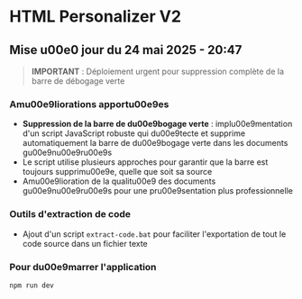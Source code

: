 # HTML Personalizer V2

## Mise u00e0 jour du 24 mai 2025 - 20:47

> **IMPORTANT** : Déploiement urgent pour suppression complète de la barre de débogage verte

### Amu00e9liorations apportu00e9es

- **Suppression de la barre de du00e9bogage verte** : implu00e9mentation d'un script JavaScript robuste qui du00e9tecte et supprime automatiquement la barre de du00e9bogage verte dans les documents gu00e9nu00e9ru00e9s
- Le script utilise plusieurs approches pour garantir que la barre est toujours supprimu00e9e, quelle que soit sa source
- Amu00e9lioration de la qualitu00e9 des documents gu00e9nu00e9ru00e9s pour une pru00e9sentation plus professionnelle

### Outils d'extraction de code

- Ajout d'un script `extract-code.bat` pour faciliter l'exportation de tout le code source dans un fichier texte

### Pour du00e9marrer l'application

```bash
npm run dev
```
